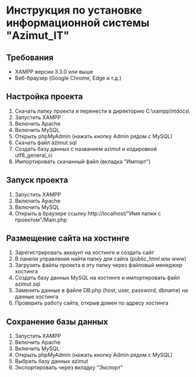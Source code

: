 # Инструкция по установке информационной системы "Azimut_IT"
## Требования
- XAMPP версии 3.3.0 или выше
- Веб-браузер (Google Chrome, Edge и т.д.)
## Настройка проекта
1) Скачать папку проекта и перенести в директорию C:\xampp\htdocs\
2) Запустить XAMPP
3) Включить Apache
4) Включить MySQL
5) Открыть phpMyAdmin (нажать кнопку Admin рядом с MySQL)
6) Скачать файл azimut.sql
7) Создать базу данных с названием azimut и кодировкой utf8_general_ci
8) Импортировать скачанный файл (вкладка "Импорт")
## Запуск проекта
1) Запустить XAMPP
2) Включить Apache
3) Включить MySQL
4) Открыть в браузере ссылку http://localhost/"Имя папки с проектом"/Main.php
## Размещение сайта на хостинге
1) Зарегистрировать аккаунт на хостинге и создать сайт
2) В панели управления найти папку для сайта (public_html или www)
3) Загрузить файлы проекта в эту папку через файловый менеджер хостинга
4) Создать базу данных MySQL на хостинге и импортировать файл azimut.sql
5) Заменить данные в файле DB.php (host, user, password, dbname) на данные хостинга
6) Проверить работу сайта, открыв домен по адресу хостинга
## Сохранение базы данных
1) Запустить XAMPP
2) Включить Apache
3) Включить MySQL
4) Открыть phpMyAdmin (нажать кнопку Admin рядом с MySQL)
5) Выбрать базу данных azimut
6) Экспортировать через вкладку "Экспорт"

